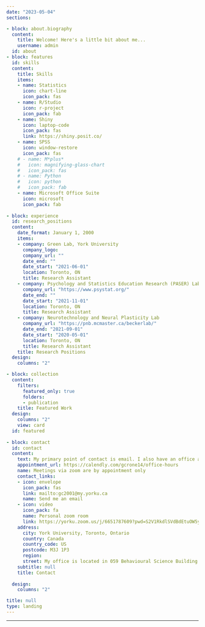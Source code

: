 ```yaml
---
date: "2023-05-04"
sections:

- block: about.biography
  content:
    title: Welcome! Here's a little bit about me...
    username: admin
  id: about
- block: features
  id: skills
  content:
    title: Skills
    items:
    - name: Statistics
      icon: chart-line
      icon_pack: fas
    - name: R/Studio
      icon: r-project
      icon_pack: fab
    - name: Shiny
      icon: laptop-code
      icon_pack: fas
      link: https://shiny.posit.co/
    - name: SPSS
      icon: window-restore
      icon_pack: fas
    # - name: M*plus*
    #   icon: magnifying-glass-chart
    #   icon_pack: fas
    # - name: Python
    #   icon: python
    #   icon_pack: fab
    - name: Microsoft Office Suite
      icon: microsoft
      icon_pack: fab
    
- block: experience
  id: research_positions
  content:
    date_format: January 1, 2000
    items:
    - company: Green Lab, York University
      company_logo: 
      company_url: ""
      date_end: ""
      date_start: "2021-06-01"
      location: Toronto, ON
      title: Research Assistant
    - company: Psychology and Statistics Education Research (PASER) Lab, Toronto Metropolitan University
      company_url: "https://www.psystat.org/"
      date_end: ""
      date_start: "2021-11-01"
      location: Toronto, ON
      title: Research Assistant
    - company: Neurotechnology and Neural Plasticity Lab
      company_url: "https://pnb.mcmaster.ca/beckerlab/"
      date_end: "2021-09-01"
      date_start: "2020-05-01"
      location: Toronto, ON
      title: Research Assistant
    title: Research Positions
  design:
    columns: "2"

- block: collection
  content:
    filters:
      featured_only: true
      folders:
      - publication
    title: Featured Work
  design:
    columns: "2"
    view: card
  id: featured
  
- block: contact
  id: contact
  content:
    text: My primary point of contact is email. I also have an office at York University I sometimes use for in-person office hours, but I mostly do office hours via zoom (please contact me for the password).
    appointment_url: https://calendly.com/gcrone14/office-hours
    name: Meetings via zoom are by appointment only
    contact_links:
    - icon: envelope
      icon_pack: fas
      link: mailto:gc2001@my.yorku.ca
      name: Send me an email
    - icon: video
      icon_pack: fa
      name: Personal zoom room
      link: https://yorku.zoom.us/j/6651787609?pwd=S2V1RkdlSVdBdEtuOW5yMjhBSEV0UT09
    address:
      city: York University, Toronto, Ontario
      country: Canada
      country_code: US
      postcode: M3J 1P3
      region:
      street: My office is located in 059 Behavioural Science Building (BSB)
    subtitle: null
    title: Contact
    
  design:
    columns: "2"

title: null
type: landing
---
```

---




